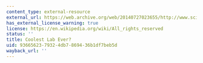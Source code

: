 ```yaml
---
content_type: external-resource
external_url: https://web.archive.org/web/20140727023655/http://www.sciencefriday.com/video/03/09/2012/coolest-lab-ever.html
has_external_license_warning: true
license: https://en.wikipedia.org/wiki/All_rights_reserved
status: ''
title: Coolest Lab Ever?
uid: 93665623-7932-4db7-8694-36b1df7beb5d
wayback_url: ''
---
```

